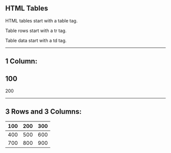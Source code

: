 
## HTML Tables

HTML tables start with a table tag.

Table rows start with a tr tag.

Table data start with a td tag.

---
## 1 Column:


100
---
200


---
## 3 Rows and 3 Columns:


100 | 200 | 300
--- | --- | ---
400 | 500 | 600
700 | 800 | 900



